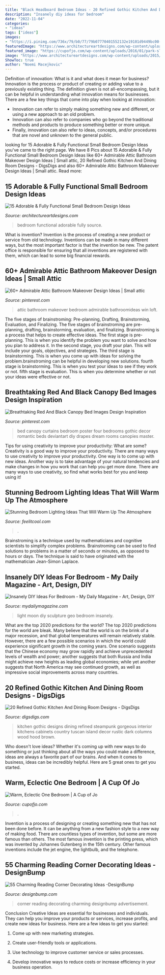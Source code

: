 ```yaml
---
title: "Black Headboard Bedroom Ideas - 20 Refined Gothic Kitchen And Dining Room Designs"
description: "Insanely diy ideas for bedroom"
date: "2022-11-04"
categories:
- "ideas"
tags: ["ideas"]
images:
- "https://i.pinimg.com/736x/79/b0/77/79b07770401552132e19101d9449bc00--black-canopy-beds-canopy-bed-curtains.jpg"
featuredImage: "https://www.architectureartdesigns.com/wp-content/uploads/2015/02/1231.jpg"
featured_image: "https://cupofjo.com/wp-content/uploads/2016/01/park-slope-house-tour.jpg"
image: "https://www.architectureartdesigns.com/wp-content/uploads/2015/02/1231.jpg"
ShowToc: true
author: "Noemi Macejkovic"
---
```



Definition of innovation: What is it and what does it mean for business?
Innovation is the process or product of creating or adding value to a previously existing thing. The definition given is not all-encompassing, but it can be helpful in understanding what innovation means for businesses. 
There are a few key things that come into play when looking at innovation: 
- Innovation can refer to simply making something new and different, or using a new approach to an old problem. 
- Innovation can also refer to companies who go beyond the traditional methods and products to produce something better or more unique. 
- Finally, innovation can also refer to ideas, concepts, and/or procedures that are novel and unknown to the general public.

	

		
looking for 15 Adorable &amp; Fully Functional Small Bedroom Design Ideas you've came to the right page. We have 8 Pics about 15 Adorable &amp; Fully Functional Small Bedroom Design Ideas like 60+ Admirable Attic Bathroom Makeover Design Ideas | Small attic, 20 Refined Gothic Kitchen And Dining Room Designs - DigsDigs and also 60+ Admirable Attic Bathroom Makeover Design Ideas | Small attic. Read more:
		
    
## 15 Adorable &amp; Fully Functional Small Bedroom Design Ideas

<img loading=lazy src="https://www.architectureartdesigns.com/wp-content/uploads/2015/02/1231.jpg" onerror="this.onerror=null;this.src='https://tse2.mm.bing.net/th?id=OIP.kxWJPXlnqQJ6rkvbXDRtowHaLI&amp;pid=15.1';" alt="15 Adorable &amp; Fully Functional Small Bedroom Design Ideas">

_Source: architectureartdesigns.com_

>bedroom functional adorable fully source. 

	

What is invention?
Invention is the process of creating a new product or service from old technology. Inventions can be made in many different ways, but the most important factor is that the invention be new. 
The patent office is responsible for ensuring that all inventions are registered with them, which can lead to some big financial rewards.

    
## 60+ Admirable Attic Bathroom Makeover Design Ideas | Small Attic

<img loading=lazy src="https://i.pinimg.com/736x/07/1b/55/071b552bef9ca0f999dcaf70a88c5bc1.jpg" onerror="this.onerror=null;this.src='https://tse1.mm.bing.net/th?id=OIP.J0YRdqKZU96H2u0Bj4_uSwHaKG&amp;pid=15.1';" alt="60+ Admirable Attic Bathroom Makeover Design Ideas | Small attic">

_Source: pinterest.com_

>attic bathroom makeover bedroom admirable bathroomideas win loft. 

	

The five stages of brainstroming: Pre-planning, Drafting, Brainstorming, Evaluation, and Finalizing.
The five stages of brainstroming are pre-planning, drafting, brainstorming, evaluation, and finalizing. Brainstroming is a process that helps to create effective ideas. The first stage is pre-planning. This is when you identify the problem you want to solve and how you plan to address it. In the second stage, you draft your plan. This will include your goals, objectives, and strategies. The third stage is brainstorming. This is when you come up with ideas for solving the problem.brainstroming can be helpful in developing new solutions. fourth stage is brainstorming. This is when you test your ideas to see if they work or not. fifth stage is evaluation. This is when you determine whether or not your ideas were effective or not.

    
## Breathtaking Red And Black Canopy Bed Images Design Inspiration

<img loading=lazy src="https://i.pinimg.com/736x/79/b0/77/79b07770401552132e19101d9449bc00--black-canopy-beds-canopy-bed-curtains.jpg" onerror="this.onerror=null;this.src='https://tse2.mm.bing.net/th?id=OIP.KE2kU-zrYrfvvuw0ANy-zwHaLH&amp;pid=15.1';" alt="Breathtaking Red And Black Canopy Bed Images Design Inspiration">

_Source: pinterest.com_

>bed canopy curtains bedroom poster four bedrooms gothic decor romantic beds deviantart diy drapes dream rooms canopies master. 

	

Tips for using creativity to improve your productivity: What are some?
Creativity is a good way to improve your productivity. There are many ways to use creativity to improve your productivity. One way is to come up with new ideas. Another way is to take advantage of your natural tendencies and make changes in how you work that can help you get more done. There are many ways to use creativity, so find what works best for you and keep using it!

    
## Stunning Bedroom Lighting Ideas That Will Warm Up The Atmosphere

<img loading=lazy src="https://feelitcool.com/wp-content/uploads/2016/11/stunning-bedroom-lighting.jpg" onerror="this.onerror=null;this.src='https://tse3.mm.bing.net/th?id=OIP.YmouA6q8hvYf9vkaxih5gwHaD3&amp;pid=15.1';" alt="Stunning Bedroom Lighting Ideas That Will Warm Up The Atmosphere">

_Source: feelitcool.com_

>. 

	

Brainstroming is a technique used by mathematicians and cognitive scientists to simplify complex problems. Brainstroming can be used to find solutions to problems in a matter of seconds or minutes, as opposed to hours or days. The technique is said to have originated with the mathematician Jean-Simon Laplace.

    
## Insanely DIY Ideas For Bedroom - My Daily Magazine - Art, Design, DIY

<img loading=lazy src="http://mydailymagazine.com/wp-content/uploads/2016/10/Geo-Moon-Light-Sculpture.jpg" onerror="this.onerror=null;this.src='https://tse3.mm.bing.net/th?id=OIP.fpY9ks8m3W-VKt2JXqXJ9AHaLH&amp;pid=15.1';" alt="Insanely DIY Ideas For Bedroom - My Daily Magazine - Art, Design, DIY">

_Source: mydailymagazine.com_

>light moon diy sculpture geo bedroom insanely. 

	

What are the top 2020 predictions for the world?
The top 2020 predictions for the world are bleak. Many believe that the world is on the brink of a major recession, and that global temperatures will remain relatively stable. However, there are a few possible scenarios in which the world could experience significant growth in the coming years. One scenario suggests that the Chinese economy may grow rapidly and achieve unprecedented levels of wealth and power; another suggests that both Russia and India might achieve new heights as leading global economies; while yet another suggests that North America may see continued growth, as well as impressive social improvements across many countries.

    
## 20 Refined Gothic Kitchen And Dining Room Designs - DigsDigs

<img loading=lazy src="http://www.digsdigs.com/photos/refined-gothic-kitchen-and-dining-room-designs-4.jpg" onerror="this.onerror=null;this.src='https://tse2.mm.bing.net/th?id=OIP.0s6aAzrnWemgmJb_PP4NPwHaJ5&amp;pid=15.1';" alt="20 Refined Gothic Kitchen And Dining Room Designs - DigsDigs">

_Source: digsdigs.com_

>kitchen gothic designs dining refined steampunk gorgeous interior kitchens cabinets country tuscan island decor rustic dark columns wood hood brown. 

	

Who doesn't love ideas? Whether it's coming up with new ways to do something or just thinking about all the ways you could make a difference, ideas are always a favorite part of our brains. And when it comes to business, ideas can be incredibly helpful. Here are 5 great ones to get you started.

    
## Warm, Eclectic One Bedroom | A Cup Of Jo

<img loading=lazy src="https://cupofjo.com/wp-content/uploads/2016/01/park-slope-house-tour.jpg" onerror="this.onerror=null;this.src='https://tse1.mm.bing.net/th?id=OIP.ZKSGG6y454wWJPKQ5ziqmwHaKt&amp;pid=15.1';" alt="Warm, Eclectic One Bedroom | A Cup of Jo">

_Source: cupofjo.com_

>. 

	

Invention is a process of designing or creating something new that has not been done before. It can be anything from a new fashion style to a new way of making food. There are countless types of invention, but some are more famous than others. The most famous invention is the printing press, which was invented by Johannes Gutenberg in the 15th century. Other famous inventions include the jet engine, the lightbulb, and the telephone.

    
## 55 Charming Reading Corner Decorating Ideas -DesignBump

<img loading=lazy src="https://designbump.com/wp-content/uploads/2015/11/reading-corner-nook15.jpg" onerror="this.onerror=null;this.src='https://tse1.mm.bing.net/th?id=OIP.jMiaANAbVp8b259YGktSxAHaLG&amp;pid=15.1';" alt="55 Charming Reading Corner Decorating Ideas -DesignBump">

_Source: designbump.com_

>corner reading decorating charming designbump advertisement. 

	

Conclusion
Creative Ideas are essential for businesses and individuals. They can help you improve your products or services, increase profits, and create new ideas for business. Here are a few ideas to get you started:
1. Come up with new marketing strategies.

2. Create user-friendly tools or applications.

3. Use technology to improve customer service or sales processes.

4. Develop innovative ways to reduce costs or increase efficiency in your business operation.

